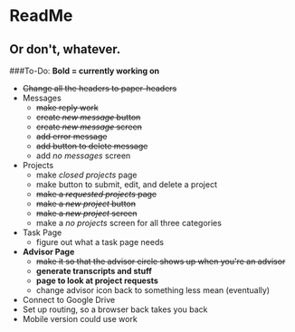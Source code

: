 # ReadMe
## Or don't, whatever.

###To-Do:
**Bold = currently working on**
- ~~Change all the headers to paper-headers~~
- Messages
  - ~~make reply work~~
  - ~~create _new message_ button~~
  - ~~create _new message_ screen~~
  - ~~add error message~~
  - ~~add button to delete message~~
  - add _no messages_ screen
- Projects
  - make _closed projects_ page
  - make button to submit, edit, and delete a project
  - ~~make a _requested projects_ page~~
  -	~~make a _new project_ button~~
  - ~~make a _new project_ screen~~
  - make a _no projects_ screen for all three categories
- Task Page
  - figure out what a task page needs
- **Advisor Page**
  - ~~make it so that the advisor circle shows up when you're an advisor~~
  - **generate transcripts and stuff**
  - **page to look at project requests**
  - change advisor icon back to something less mean (eventually)
- Connect to Google Drive
- Set up routing, so a browser back takes you back
- Mobile version could use work

